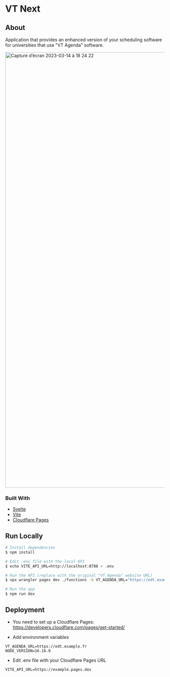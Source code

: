 # VT Next

## About

Application that provides an enhanced version of your scheduling software for universities that use "VT Agenda" software.

<img width="1374" alt="Capture d’écran 2023-03-14 à 18 24 22" src="https://user-images.githubusercontent.com/71132805/225091622-d9c1f6f7-d7c1-4b45-8439-c8b6521e7f87.png">

### Built With

-   [Svelte](https://svelte.dev/)
-   [Vite](https://vitejs.dev/)
-   [Cloudflare Pages](https://pages.cloudflare.com/)

## Run Locally

```bash
# Install dependencies
$ npm install

# Edit .env file with the local API
$ echo VITE_API_URL=http://localhost:8788 > .env

# Run the API (replace with the original "VT Agenda" website URL)
$ npx wrangler pages dev ./functions -b VT_AGENDA_URL="https://edt.example.fr"

# Run the app
$ npm run dev
```

## Deployment

-   You need to set up a Cloudflare Pages: https://developers.cloudflare.com/pages/get-started/

-   Add environment variables

```
VT_AGENDA_URL=https://edt.example.fr
NODE_VERSION=16.16.0
```

-   Edit .env file with your Cloudflare Pages URL

```
VITE_API_URL=https://example.pages.dev
```
